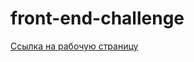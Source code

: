 # front-end-challenge

[Ссылка на рабочую страницу](https://bitalikk.github.io/front-end-challenge/)
